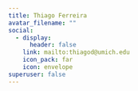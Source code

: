 ```yaml
---
title: Thiago Ferreira
avatar_filename: ""
social:
  - display:
      header: false
    link: mailto:thiagod@umich.edu
    icon_pack: far
    icon: envelope
superuser: false
---
```


